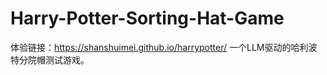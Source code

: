 # Harry-Potter-Sorting-Hat-Game
体验链接：https://shanshuimei.github.io/harrypotter/
一个LLM驱动的哈利波特分院帽测试游戏。

